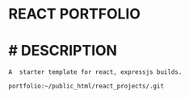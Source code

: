 # REACT PORTFOLIO

# # DESCRIPTION
    A  starter template for react, expressjs builds.

    portfolio:~/public_html/react_projects/.git